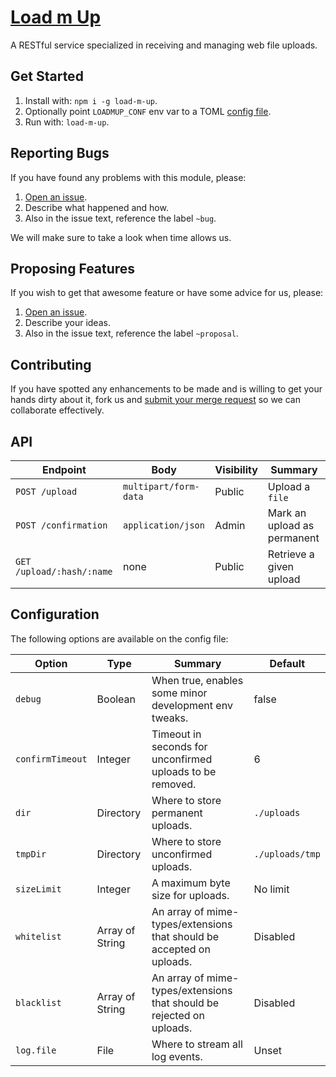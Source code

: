 # [Load m Up](https://gitlab.com/GCSBOSS/load-m-up)

A RESTful service specialized in receiving and managing web file uploads.

## Get Started

1. Install with: `npm i -g load-m-up`.
2. Optionally point `LOADMUP_CONF` env var to a TOML [config file](#configuration).
3. Run with: `load-m-up`.

## Reporting Bugs
If you have found any problems with this module, please:

1. [Open an issue](https://gitlab.com/GCSBOSS/load-m-up/issues/new).
2. Describe what happened and how.
3. Also in the issue text, reference the label `~bug`.

We will make sure to take a look when time allows us.

## Proposing Features
If you wish to get that awesome feature or have some advice for us, please:
1. [Open an issue](https://gitlab.com/GCSBOSS/load-m-up/issues/new).
2. Describe your ideas.
3. Also in the issue text, reference the label `~proposal`.

## Contributing
If you have spotted any enhancements to be made and is willing to get your hands
dirty about it, fork us and
[submit your merge request](https://gitlab.com/GCSBOSS/load-m-up/merge_requests/new)
so we can collaborate effectively.

## API

Endpoint | Body | Visibility | Summary
---------|------|---------|---
`POST /upload` | `multipart/form-data` | Public | Upload a `file`
`POST /confirmation` | `application/json` | Admin | Mark an upload as permanent
`GET /upload/:hash/:name` | none | Public | Retrieve a given upload

## Configuration

The following options are available on the config file:

Option | Type | Summary | Default
-------|------|---------|--------
`debug`| Boolean | When true, enables some minor development env tweaks. | false
`confirmTimeout` | Integer | Timeout in seconds for unconfirmed uploads to be removed. | 6
`dir` | Directory | Where to store permanent uploads. | `./uploads`
`tmpDir` | Directory | Where to store unconfirmed uploads. | `./uploads/tmp`
`sizeLimit` | Integer | A maximum byte size for uploads. | No limit
`whitelist` | Array of String | An array of mime-types/extensions that should be accepted on uploads. | Disabled
`blacklist` | Array of String | An array of mime-types/extensions that should be rejected on uploads. | Disabled
`log.file` | File | Where to stream all log events. | Unset
